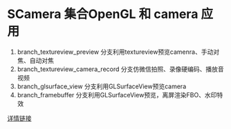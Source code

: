 # SCamera 集合OpenGL 和 camera 应用
1. branch_textureview_preview 分支利用textureview预览camenra、手动对焦、自动对焦
2. branch_textureview_camera_record 分支仿微信拍照、录像硬编码、播放音视频
3. branch_glsurface_view 分支利用GLSurfaceView预览camera
4. branch_framebuffer 分支利用GLSurfaceView预览，离屏渲染FBO、水印特效

[详情链接](https://blog.csdn.net/qq_15893929)
